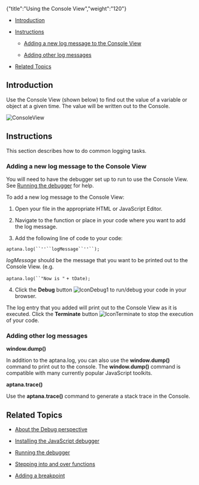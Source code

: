{"title":"Using the Console View","weight":"120"}

* [Introduction](#Introduction)

* [Instructions](#Instructions)

  * [Adding a new log message to the Console View](#AddinganewlogmessagetotheConsoleView)

  * [Adding other log messages](#Addingotherlogmessages)

* [Related Topics](#RelatedTopics)


## Introduction

Use the Console View (shown below) to find out the value of a variable or object at a given time. The value will be written out to the Console.

![ConsoleView](/Images/appc/download/attachments/30083112/ConsoleView.png)

## Instructions

This section describes how to do common logging tasks.

### Adding a new log message to the Console View

You will need to have the debugger set up to run to use the Console View. See [Running the debugger](/docs/appc/Axway_Appcelerator_Studio/Axway_Appcelerator_Studio_Guide/Web_Development/JavaScript_Development/Debugging_JavaScript/Running_the_debugger/) for help.

To add a new log message to the Console View:

1. Open your file in the appropriate HTML or JavaScript Editor.

2. Navigate to the function or place in your code where you want to add the log message.

3. Add the following line of code to your code:

  `aptana.log(``''``logMessage``''``);`

  _logMessage_ should be the message that you want to be printed out to the Console View. (e.g.

  `aptana.log(``"Now is "` `+ tDate);`

4. Click the **Debug** button ![IconDebug1](/Images/appc/download/attachments/30083112/IconDebug1.png) to run/debug your code in your browser.


The log entry that you added will print out to the Console View as it is executed.
Click the **Terminate** button ![IconTerminate](/Images/appc/download/attachments/30083112/IconTerminate.png) to stop the execution of your code.

### Adding other log messages

**window.dump()**

In addition to the aptana.log, you can also use the **window.dump()** command to print out to the console. The **window.dump()** command is compatible with many currently popular JavaScript toolkits.

**aptana.trace()**

Use the **aptana.trace()** command to generate a stack trace in the Console.

## Related Topics

* [About the Debug perspective](/docs/appc/Axway_Appcelerator_Studio/Axway_Appcelerator_Studio_Guide/Web_Development/JavaScript_Development/Debugging_JavaScript/About_the_Debug_perspective/)

* [Installing the JavaScript debugger](/docs/appc/Axway_Appcelerator_Studio/Axway_Appcelerator_Studio_Guide/Web_Development/JavaScript_Development/Debugging_JavaScript/Installing_the_JavaScript_debugger/)

* [Running the debugger](/docs/appc/Axway_Appcelerator_Studio/Axway_Appcelerator_Studio_Guide/Web_Development/JavaScript_Development/Debugging_JavaScript/Running_the_debugger/)

* [Stepping into and over functions](/docs/appc/Axway_Appcelerator_Studio/Axway_Appcelerator_Studio_Guide/Web_Development/JavaScript_Development/Debugging_JavaScript/Stepping_into_and_over_functions/)

* [Adding a breakpoint](/docs/appc/Axway_Appcelerator_Studio/Axway_Appcelerator_Studio_Guide/Web_Development/JavaScript_Development/Debugging_JavaScript/Adding_a_breakpoint/)
